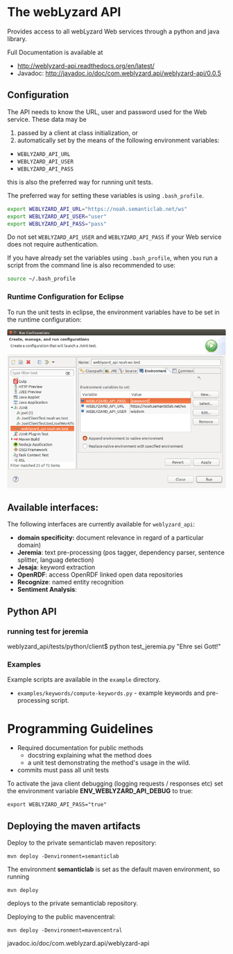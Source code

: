 # The webLyzard API

Provides access to all webLyzard Web services through a python and java library.

Full Documentation is available at 

* http://weblyzard-api.readthedocs.org/en/latest/
* Javadoc: http://javadoc.io/doc/com.weblyzard.api/weblyzard-api/0.0.5


## Configuration

The API needs to know the URL, user and password used for the Web service. These data may be 

1. passed by a client at class initialization, or
2. automatically set by the means of the following environment variables:
  + `WEBLYZARD_API_URL`
  + `WEBLYZARD_API_USER`
  + `WEBLYZARD_API_PASS`

   this is also the preferred way for running unit tests.

The preferred way for setting these variables is using `.bash_profile`.

```sh
export WEBLYZARD_API_URL="https://noah.semanticlab.net/ws"
export WEBLYZARD_API_USER="user"
export WEBLYZARD_API_PASS="pass"
```

Do not set `WEBLYZARD_API_USER` and `WEBLYZARD_API_PASS` if your Web service does not require authentication.

If you have already set the variables using `.bash_profile`, when you run a script from the command line is also recommended to use:

```sh
source ~/.bash_profile
```

### Runtime Configuration for Eclipse 

To run the unit tests in eclipse, the environment variables have to be set in the runtime configuration: 

![images/eclipse-runtime-config-junittests.png](images/eclipse-runtime-config-junittests.png)


## Available interfaces:

The following interfaces are currently available for `weblyzard_api`:

+ **domain specificity:** document relevance in regard of a particular domain)
+ **Jeremia**: text pre-processing (pos tagger, dependency parser, sentence splitter, languag detection)
+ **Jesaja**: keyword extraction
+ **OpenRDF**: access OpenRDF linked open data repositories
+ **Recognize**: named entity recognition
+ **Sentiment Analysis**:

## Python API 

### running test for jeremia 

weblyzard_api/tests/python/client$ python test_jeremia.py "Ehre sei Gott!"


### Examples

Example scripts are available in the `example` directory.

+ `examples/keywords/compute-keywords.py` - example keywords and pre-processing script.

# Programming Guidelines

+ Required documentation for public methods
  + docstring explaining what the method does
  + a unit test demonstrating the method's usage in the wild.
+ commits must pass all unit tests

To activate the java client debugging (logging requests / responses etc) set the environment variable **ENV_WEBLYZARD_API_DEBUG** to true: 

```
export WEBLYZARD_API_PASS="true"
```

## Deploying the maven artifacts 

Deploy to the private semanticlab maven repository: 

```
mvn deploy -Denvironment=semanticlab
```
The environment **semanticlab** is set as the default maven environment, so running 

```
mvn deploy
```
deploys to the private semanticlab repository. 


Deploying to the public mavencentral: 

```
mvn deploy -Denvironment=mavencentral
```


 javadoc.io/doc/com.weblyzard.api/weblyzard-api

 


